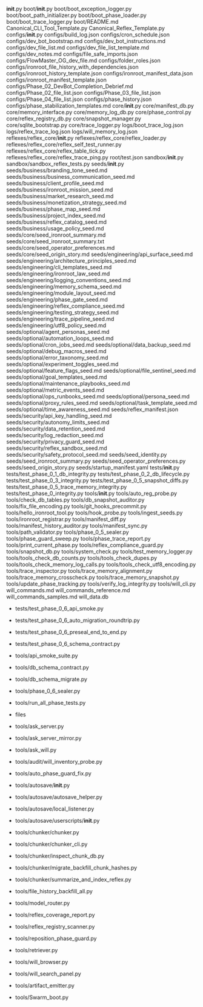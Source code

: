__init__.py
boot/__init__.py
boot/boot_exception_logger.py
boot/boot_path_initializer.py
boot/boot_phase_loader.py
boot/boot_trace_logger.py
boot/README.md
Canonical_CLI_Tool_Template.py
Canonical_Reflex_Template.py
configs/__init__.py
configs/build_log.json
configs/cron_schedule.json
configs/dev_bot_bootstrap.md
configs/dev_bot_instructions.md
configs/dev_file_list.md
configs/dev_file_list_template.md
configs/dev_notes.md
configs/file_safe_imports.json
configs/FlowMaster_OG_dev_file.md
configs/folder_roles.json
configs/ironroot_file_history_with_dependencies.json
configs/ironroot_history_template.json
configs/ironroot_manifest_data.json
configs/ironroot_manifest_template.json
configs/Phase_02_DevBot_Completion_Debrief.md
configs/Phase_02_file_list.json
configs/Phase_03_file_list.json
configs/Phase_04_file_list.json
configs/phase_history.json
configs/phase_stabilization_templates.md
core/__init__.py
core/manifest_db.py
core/memory_interface.py
core/memory_log_db.py
core/phase_control.py
core/reflex_registry_db.py
core/snapshot_manager.py
core/sqlite_bootstrap.py
core/trace_logger.py
logs/boot_trace_log.json
logs/reflex_trace_log.json
logs/will_memory_log.json
reflexes/reflex_core/__init__.py
reflexes/reflex_core/reflex_loader.py
reflexes/reflex_core/reflex_self_test_runner.py
reflexes/reflex_core/reflex_table_tick.py
reflexes/reflex_core/reflex_trace_ping.py
root/test.json
sandbox/__init__.py
sandbox/sandbox_reflex_tests.py
seeds/__init__.py
seeds/business/branding_tone_seed.md
seeds/business/business_communication_seed.md
seeds/business/client_profile_seed.md
seeds/business/ironroot_mission_seed.md
seeds/business/market_research_seed.md
seeds/business/monetization_strategy_seed.md
seeds/business/phase_map_seed.md
seeds/business/project_index_seed.md
seeds/business/reflex_catalog_seed.md
seeds/business/usage_policy_seed.md
seeds/core/seed_ironroot_summary.md
seeds/core/seed_ironroot_summary.txt
seeds/core/seed_operator_preferences.md
seeds/core/seed_origin_story.md
seeds/engineering/api_surface_seed.md
seeds/engineering/architecture_principles_seed.md
seeds/engineering/cli_templates_seed.md
seeds/engineering/ironroot_law_seed.md
seeds/engineering/logging_conventions_seed.md
seeds/engineering/memory_schema_seed.md
seeds/engineering/module_layout_seed.md
seeds/engineering/phase_gate_seed.md
seeds/engineering/reflex_compliance_seed.md
seeds/engineering/testing_strategy_seed.md
seeds/engineering/trace_pipeline_seed.md
seeds/engineering/utf8_policy_seed.md
seeds/optional/agent_personas_seed.md
seeds/optional/automation_loops_seed.md
seeds/optional/cron_jobs_seed.md
seeds/optional/data_backup_seed.md
seeds/optional/debug_macros_seed.md
seeds/optional/error_taxonomy_seed.md
seeds/optional/experiment_toggles_seed.md
seeds/optional/feature_flags_seed.md
seeds/optional/file_sentinel_seed.md
seeds/optional/goal_templates_seed.md
seeds/optional/maintenance_playbooks_seed.md
seeds/optional/metric_events_seed.md
seeds/optional/ops_runbooks_seed.md
seeds/optional/persona_seed.md
seeds/optional/proxy_rules_seed.md
seeds/optional/task_template_seed.md
seeds/optional/time_awareness_seed.md
seeds/reflex_manifest.json
seeds/security/api_key_handling_seed.md
seeds/security/autonomy_limits_seed.md
seeds/security/data_retention_seed.md
seeds/security/log_redaction_seed.md
seeds/security/privacy_guard_seed.md
seeds/security/reflex_sandbox_seed.md
seeds/security/safety_protocol_seed.md
seeds/seed_identity.py
seeds/seed_ironroot_summary.py
seeds/seed_operator_preferences.py
seeds/seed_origin_story.py
seeds/startup_manifest.yaml
tests/__init__.py
tests/test_phase_0_1_db_integrity.py
tests/test_phase_0_2_db_lifecycle.py
tests/test_phase_0_3_integrity.py
tests/test_phase_0_5_snapshot_diffs.py
tests/test_phase_0_5_trace_memory_integrity.py
tests/test_phase_0_integrity.py
tools/__init__.py
tools/auto_reg_probe.py
tools/check_db_tables.py
tools/db_snapshot_auditor.py
tools/fix_file_encoding.py
tools/git_hooks_precommit.py
tools/hello_ironroot_tool.py
tools/hook_probe.py
tools/ingest_seeds.py
tools/ironroot_registrar.py
tools/manifest_diff.py
tools/manifest_history_auditor.py
tools/manifest_sync.py
tools/path_validator.py
tools/phase_0_5_sealer.py
tools/phase_guard_sweep.py
tools/phase_trace_report.py
tools/print_current_phase.py
tools/reflex_compliance_guard.py
tools/snapshot_db.py
tools/system_check.py
tools/test_memory_logger.py
tools/tools_check_db_counts.py
tools/tools_check_dupes.py
tools/tools_check_memory_log_calls.py
tools/tools_check_utf8_encoding.py
tools/trace_inspector.py
tools/trace_memory_alignment.py
tools/trace_memory_crosscheck.py
tools/trace_memory_snapshot.py
tools/update_phase_tracking.py
tools/verify_log_integrity.py
tools/will_cli.py
will_commands.md
will_commands_reference.md
will_commands_samples.md
will_data.db

<!-- auto:ironroot_registrar -->
- tests/test_phase_0_6_api_smoke.py

<!-- auto:ironroot_registrar -->
- tests/test_phase_0_6_auto_migration_roundtrip.py

<!-- auto:ironroot_registrar -->
- tests/test_phase_0_6_preseal_end_to_end.py

<!-- auto:ironroot_registrar -->
- tests/test_phase_0_6_schema_contract.py

<!-- auto:ironroot_registrar -->
- tools/api_smoke_suite.py

<!-- auto:ironroot_registrar -->
- tools/db_schema_contract.py

<!-- auto:ironroot_registrar -->
- tools/db_schema_migrate.py

<!-- auto:ironroot_registrar -->
- tools/phase_0_6_sealer.py

<!-- auto:ironroot_registrar -->
- tools/run_all_phase_tests.py

<!-- auto:ironroot_registrar -->
- files

<!-- auto:ironroot_registrar -->
- tools/ask_server.py

<!-- auto:ironroot_registrar -->
- tools/ask_server_mirror.py

<!-- auto:ironroot_registrar -->
- tools/ask_will.py

<!-- auto:ironroot_registrar -->
- tools/audit/will_inventory_probe.py

<!-- auto:ironroot_registrar -->
- tools/auto_phase_guard_fix.py

<!-- auto:ironroot_registrar -->
- tools/autosave/__init__.py

<!-- auto:ironroot_registrar -->
- tools/autosave/autosave_helper.py

<!-- auto:ironroot_registrar -->
- tools/autosave/local_listener.py

<!-- auto:ironroot_registrar -->
- tools/autosave/userscripts/__init__.py

<!-- auto:ironroot_registrar -->
- tools/chunker/chunker.py

<!-- auto:ironroot_registrar -->
- tools/chunker/chunker_cli.py

<!-- auto:ironroot_registrar -->
- tools/chunker/inspect_chunk_db.py

<!-- auto:ironroot_registrar -->
- tools/chunker/migrate_backfill_chunk_hashes.py

<!-- auto:ironroot_registrar -->
- tools/chunker/summarize_and_index_reflex.py

<!-- auto:ironroot_registrar -->
- tools/file_history_backfill_all.py

<!-- auto:ironroot_registrar -->
- tools/model_router.py

<!-- auto:ironroot_registrar -->
- tools/reflex_coverage_report.py

<!-- auto:ironroot_registrar -->
- tools/reflex_registry_scanner.py

<!-- auto:ironroot_registrar -->
- tools/reposition_phase_guard.py

<!-- auto:ironroot_registrar -->
- tools/retriever.py

<!-- auto:ironroot_registrar -->
- tools/will_browser.py

<!-- auto:ironroot_registrar -->
- tools/will_search_panel.py

<!-- auto:ironroot_registrar -->
- tools/artifact_emitter.py

<!-- auto:ironroot_registrar -->
- tools/Swarm_boot.py
